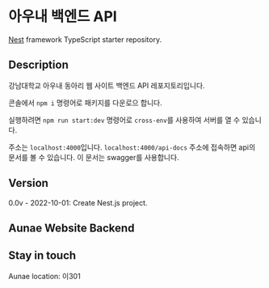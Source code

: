# 아우내 백엔드 API

[Nest](https://github.com/nestjs/nest) framework TypeScript starter repository.

## Description

강남대학교 아우내 동아리 웹 사이트 백엔드 API 레포지토리입니다.

콘솔에서 `npm i` 명령어로 패키지를 다운로으 합니다.

실행하려면 `npm run start:dev` 명령어로 `cross-env`를 사용하여 서버를 열 수 있습니다.

주소는 `localhost:4000`입니다. `localhost:4000/api-docs` 주소에 접속하면 api의 문서를 볼 수 있습니다. 이 문서는 swagger를 사용합니다.

## Version

0.0v - 2022-10-01: Create Nest.js project.

## Aunae Website Backend

## Stay in touch

Aunae location: 이301
